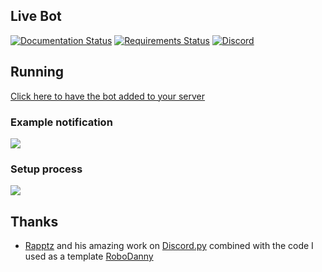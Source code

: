 ## Live Bot
[![Documentation Status](https://readthedocs.org/projects/live-bot/badge/?version=latest)](http://live-bot.readthedocs.io/en/latest/?badge=latest) [![Requirements Status](https://requires.io/github/bsquidwrd/Live-Bot/requirements.svg?branch=master)](https://requires.io/github/bsquidwrd/Live-Bot/requirements/?branch=master) [![Discord](https://discordapp.com/api/guilds/350337137079746581/widget.png?style=shield)](https://discord.gg/zXkb4JP)


## Running
[Click here to have the bot added to your server](https://discordapp.com/oauth2/authorize?client_id=334870738257444865&scope=bot&permissions=519248)


### Example notification
<img src="https://i.imgur.com/n2RXb1E.png" />


### Setup process
<img src="https://i.imgur.com/3zjjOnQ.gif" />


## Thanks
- [Rapptz](https://github.com/Rapptz) and his amazing work on [Discord.py](https://github.com/Rapptz/discord.py) combined with the code I used as a template [RoboDanny](https://github.com/Rapptz/RoboDanny)

